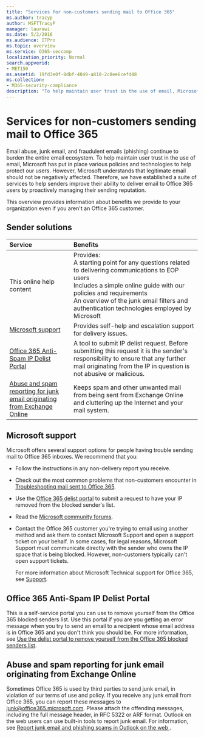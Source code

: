 ```yaml
---
title: "Services for non-customers sending mail to Office 365"
ms.author: tracyp
author: MSFTTracyP
manager: laurawi
ms.date: 5/2/2016
ms.audience: ITPro
ms.topic: overview
ms.service: O365-seccomp
localization_priority: Normal
search.appverid:
- MET150
ms.assetid: 19fd3e0f-8dbf-4049-a810-2c8ee6cefd48
ms.collection:
- M365-security-compliance
description: "To help maintain user trust in the use of email, Microsoft has put in place various policies and technologies to help protect our users."
---
```


# Services for non-customers sending mail to Office 365
  
Email abuse, junk email, and fraudulent emails (phishing) continue to burden the entire email ecosystem. To help maintain user trust in the use of email, Microsoft has put in place various policies and technologies to help protect our users. However, Microsoft understands that legitimate email should not be negatively affected. Therefore, we have established a suite of services to help senders improve their ability to deliver email to Office 365 users by proactively managing their sending reputation.
  
This overview provides information about benefits we provide to your organization even if you aren't an Office 365 customer.
  
## Sender solutions
<a name="sectionSection0"> </a>

|**Service**|**Benefits**|
|:-----|:-----|
|This online help content  <br/> | Provides:  <br/>  A starting point for any questions related to delivering communications to EOP users  <br/>  Includes a simple online guide with our policies and requirements  <br/>  An overview of the junk email filters and authentication technologies employed by Microsoft  <br/> |
|[Microsoft support](services-for-non-customers.md#AboutSupport) <br/> |Provides self-help and escalation support for delivery issues.  <br/> |
|[Office 365 Anti-Spam IP Delist Portal](services-for-non-customers.md#DelistPortal) <br/> |A tool to submit IP delist request. Before submitting this request it is the sender's responsibility to ensure that any further mail originating from the IP in question is not abusive or malicious.  <br/> |
|[Abuse and spam reporting for junk email originating from Exchange Online](services-for-non-customers.md#ReportOurJunk) <br/> |Keeps spam and other unwanted mail from being sent from Exchange Online and cluttering up the Internet and your mail system.  <br/> |
   
## Microsoft support
<a name="AboutSupport"> </a>

Microsoft offers several support options for people having trouble sending mail to Office 365 inboxes. We recommend that you:
  
- Follow the instructions in any non-delivery report you receive.
    
- Check out the most common problems that non-customers encounter in [Troubleshooting mail sent to Office 365](troubleshooting-mail-sent-to-office-365.md).
    
- Use the [Office 365 delist portal](https://sender.office.com) to submit a request to have your IP removed from the blocked sender's list. 
    
- Read the [Microsoft community forums](https://community.office365.com/en-us/f/).
    
- Contact the Office 365 customer you're trying to email using another method and ask them to contact Microsoft Support and open a support ticket on your behalf. In some cases, for legal reasons, Microsoft Support must communicate directly with the sender who owns the IP space that is being blocked. However, non-customers typically can't open support tickets.
    
     For more information about Microsoft Technical support for Office 365, see [Support](https://technet.microsoft.com/library/office-365-support.aspx).
    
## Office 365 Anti-Spam IP Delist Portal
<a name="DelistPortal"> </a>

This is a self-service portal you can use to remove yourself from the Office 365 blocked senders list. Use this portal if you are you getting an error message when you try to send an email to a recipient whose email address is in Office 365 and you don't think you should be. For more information, see [Use the delist portal to remove yourself from the Office 365 blocked senders list](use-the-delist-portal-to-remove-yourself-from-the-office-365-blocked-senders-lis.md).
  
## Abuse and spam reporting for junk email originating from Exchange Online
<a name="ReportOurJunk"> </a>

Sometimes Office 365 is used by third parties to send junk email, in violation of our terms of use and policy. If you receive any junk email from Office 365, you can report these messages to [junk@office365.microsoft.com](mailto:junk@office365.microsoft.com). Please attach the offending messages, including the full message header, in RFC 5322 or ARF format. Outlook on the web users can use built-in tools to report junk email. For information, see [Report junk email and phishing scams in Outlook on the web ](report-junk-email-and-phishing-scams-in-outlook-on-the-web-eop.md).
  

